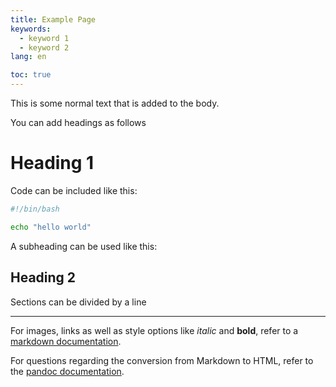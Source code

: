```yaml
---
title: Example Page
keywords:
  - keyword 1
  - keyword 2
lang: en

toc: true
---
```


This is some normal text that is added to the body.

You can add headings as follows

# Heading 1

Code can be included like this:

```bash
#!/bin/bash

echo "hello world"
```

A subheading can be used like this:

## Heading 2

Sections can be divided by a line

---

For images, links as well as style options like _italic_ and **bold**, refer to a [markdown documentation](https://docs.github.com/de/get-started/writing-on-github/getting-started-with-writing-and-formatting-on-github/basic-writing-and-formatting-syntax).

For questions regarding the conversion from Markdown to HTML, refer to the [pandoc documentation](https://pandoc.org/MANUAL.html).
